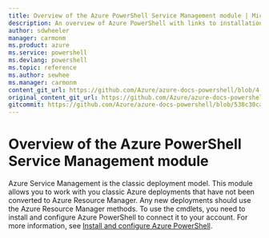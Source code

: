 ```yaml
---
title: Overview of the Azure PowerShell Service Management module | Microsoft Docs
description: An overview of Azure PowerShell with links to installation and configuration.
author: sdwheeler
manager: carmonm
ms.product: azure
ms.service: powershell
ms.devlang: powershell
ms.topic: reference
ms.author: sewhee
ms.manager: carmonm
content_git_url: https://github.com/Azure/azure-docs-powershell/blob/4.1.0/azureps-cmdlets-docs/ServiceManagement/docs-conceptual/overview.md
original_content_git_url: https://github.com/Azure/azure-docs-powershell/blob/4.1.0/azureps-cmdlets-docs/ServiceManagement/docs-conceptual/overview.md
gitcommit: https://github.com/Azure/azure-docs-powershell/blob/538c30ca93f595f021fb665eedd873027e224d2a
---
```


# Overview of the Azure PowerShell Service Management module

Azure Service Management is the classic deployment model. This module allows you to work with you
classic Azure deployments that have not been converted to Azure Resource Manager. Any new
deployments should use the Azure Resource Manager methods. To use the cmdlets, you need to install
and configure Azure PowerShell to connect it to your account. For more information, see
[Install and configure Azure PowerShell](install-azure-ps.md).
